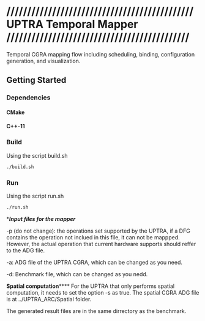 /////////////////////////////////////////////
UPTRA Temporal Mapper
////////////////////////////////////////////
=======================

Temporal CGRA mapping flow including scheduling, binding, configuration generation, and visualization.


## Getting Started

### Dependencies

#### CMake

#### C++-11

### Build

Using the script build.sh
```sh
./build.sh
```

### Run

Using the script run.sh
```sh
./run.sh
```
************Input files for the mapper***********

-p (do not change): the operations set supported by the UPTRA, if a DFG contains the operation not inclued in this file, it can not be mappped. However, the actual operation that current hardware supports should reffer to the ADG file.

-a: ADG file of the UPTRA CGRA, which can be changed as you need.

-d: Benchmark file, which can be changed as you nedd.


**************Spatial computation******************
 For the UPTRA that only performs spatial computation, it needs to set the option -s as true. The spatial CGRA ADG file is at ../UPTRA_ARC/Spatial folder.

The generated result files are in the same dirrectory as the benchmark.




